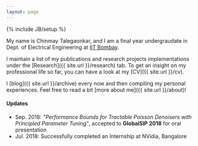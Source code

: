 ```yaml
---
layout: page
---
```

{% include JB/setup %}

My name is Chinmay Talegaonkar, and I am a final year undergraudate in Dept. of Electrical Engineering at [IIT Bombay](https://www.ee.iitb.ac.in/web). 

I maintain a list of my publications and research projects implementations under the [Research]({{ site.url }}/research) tab. To get an insight on my professional life so far, you can have a look at my [CV]({{ site.url }}/cv).

I [blog]({{ site.url }}/archive) every now and then compiling my personal experiences. Feel free to read a bit [more about me]({{ site.url }}/about)!

#### Updates

* Sep. 2018: *"Performance Bounds for Tractable Poisson Denoisers with Principled Parameter Tuning"*, accepted to **GlobalSIP 2018** for oral presentation
* Jul. 2018: Successfully completed an Internship at NVidia, Bangalore

<!-- * Jul. 2018: new [preprint](https://arxiv.org/abs/1807.06234) on hierarchical multitask learning
* Jun. 2018: new blogs on [grad resources]({% post_url 2018-05-30-grad-resources %}), [IIT Bombay CS opportunities]({% post_url 2018-06-05-cs-opportunities %}) and [crowdsourcing]({% post_url 2018-06-02-crowd-sourcing %})
* Apr. 2018: presented [paper](https://arxiv.org/abs/1710.10398) on CNNs for end-to-end speech recognition at ICASSP 2018
* Apr. 2018: will be joining UMass Amherst as a CS PhD student in Fall 2018 -->